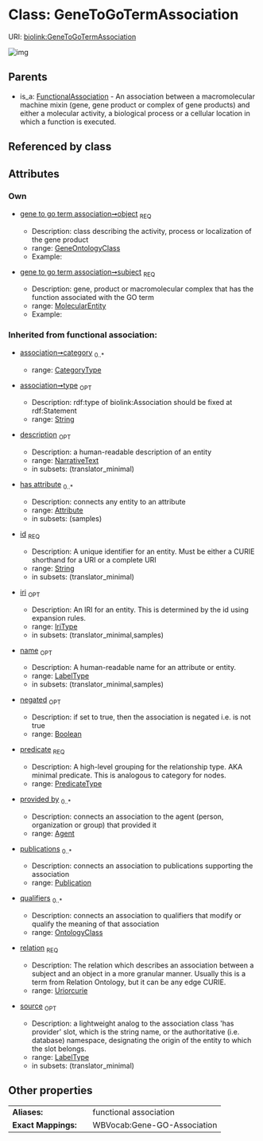 
# Class: GeneToGoTermAssociation




URI: [biolink:GeneToGoTermAssociation](https://w3id.org/biolink/vocab/GeneToGoTermAssociation)


![img](http://yuml.me/diagram/nofunky;dir:TB/class/[Publication],[OntologyClass],[MolecularEntity],[GeneOntologyClass]<object%201..1-++[GeneToGoTermAssociation&#124;predicate(i):predicate_type;relation(i):uriorcurie;negated(i):boolean%20%3F;type(i):string%20%3F;category(i):category_type%20*;id(i):string;iri(i):iri_type%20%3F;name(i):label_type%20%3F;description(i):narrative_text%20%3F;source(i):label_type%20%3F],[MolecularEntity]<subject%201..1-%20[GeneToGoTermAssociation],[FunctionalAssociation]^-[GeneToGoTermAssociation],[GeneOntologyClass],[FunctionalAssociation],[Attribute],[Agent])

## Parents

 *  is_a: [FunctionalAssociation](FunctionalAssociation.md) - An association between a macromolecular machine mixin (gene, gene product or complex of gene products) and either a molecular activity, a biological process or a cellular location in which a function is executed.

## Referenced by class


## Attributes


### Own

 * [gene to go term association➞object](gene_to_go_term_association_object.md)  <sub>REQ</sub>

     * Description: class describing the activity, process or localization of the gene product
     * range: [GeneOntologyClass](GeneOntologyClass.md)
     * Example:    
 * [gene to go term association➞subject](gene_to_go_term_association_subject.md)  <sub>REQ</sub>

     * Description: gene, product or macromolecular complex that has the function associated with the GO term
     * range: [MolecularEntity](MolecularEntity.md)
     * Example:    

### Inherited from functional association:

 * [association➞category](association_category.md)  <sub>0..*</sub>

     * range: [CategoryType](types/CategoryType.md)
 * [association➞type](association_type.md)  <sub>OPT</sub>

     * Description: rdf:type of biolink:Association should be fixed at rdf:Statement
     * range: [String](types/String.md)
 * [description](description.md)  <sub>OPT</sub>

     * Description: a human-readable description of an entity
     * range: [NarrativeText](types/NarrativeText.md)
     * in subsets: (translator_minimal)
 * [has attribute](has_attribute.md)  <sub>0..*</sub>

     * Description: connects any entity to an attribute
     * range: [Attribute](Attribute.md)
     * in subsets: (samples)
 * [id](id.md)  <sub>REQ</sub>

     * Description: A unique identifier for an entity. Must be either a CURIE shorthand for a URI or a complete URI
     * range: [String](types/String.md)
     * in subsets: (translator_minimal)
 * [iri](iri.md)  <sub>OPT</sub>

     * Description: An IRI for an entity. This is determined by the id using expansion rules.
     * range: [IriType](types/IriType.md)
     * in subsets: (translator_minimal,samples)
 * [name](name.md)  <sub>OPT</sub>

     * Description: A human-readable name for an attribute or entity.
     * range: [LabelType](types/LabelType.md)
     * in subsets: (translator_minimal,samples)
 * [negated](negated.md)  <sub>OPT</sub>

     * Description: if set to true, then the association is negated i.e. is not true
     * range: [Boolean](types/Boolean.md)
 * [predicate](predicate.md)  <sub>REQ</sub>

     * Description: A high-level grouping for the relationship type. AKA minimal predicate. This is analogous to category for nodes.
     * range: [PredicateType](types/PredicateType.md)
 * [provided by](provided_by.md)  <sub>0..*</sub>

     * Description: connects an association to the agent (person, organization or group) that provided it
     * range: [Agent](Agent.md)
 * [publications](publications.md)  <sub>0..*</sub>

     * Description: connects an association to publications supporting the association
     * range: [Publication](Publication.md)
 * [qualifiers](qualifiers.md)  <sub>0..*</sub>

     * Description: connects an association to qualifiers that modify or qualify the meaning of that association
     * range: [OntologyClass](OntologyClass.md)
 * [relation](relation.md)  <sub>REQ</sub>

     * Description: The relation which describes an association between a subject and an object in a more granular manner. Usually this is a term from Relation Ontology, but it can be any edge CURIE.
     * range: [Uriorcurie](types/Uriorcurie.md)
 * [source](source.md)  <sub>OPT</sub>

     * Description: a lightweight analog to the association class 'has provider' slot, which is the string name, or the authoritative (i.e. database) namespace, designating the origin of the entity to which the slot belongs.
     * range: [LabelType](types/LabelType.md)
     * in subsets: (translator_minimal)

## Other properties

|  |  |  |
| --- | --- | --- |
| **Aliases:** | | functional association |
| **Exact Mappings:** | | WBVocab:Gene-GO-Association |


